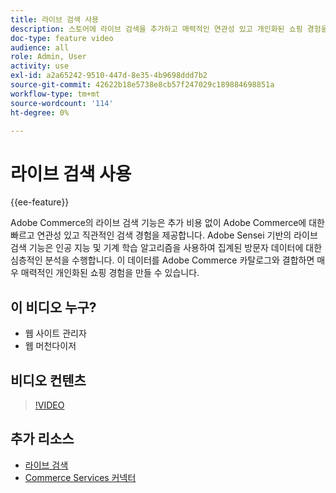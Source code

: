 ```yaml
---
title: 라이브 검색 사용
description: 스토어에 라이브 검색을 추가하고 매력적인 연관성 있고 개인화된 쇼핑 경험을 생성하는 방법을 알아봅니다.
doc-type: feature video
audience: all
role: Admin, User
activity: use
exl-id: a2a65242-9510-447d-8e35-4b9698ddd7b2
source-git-commit: 42622b18e5738e8cb57f247029c189884698851a
workflow-type: tm+mt
source-wordcount: '114'
ht-degree: 0%

---
```


# 라이브 검색 사용

{{ee-feature}}

Adobe Commerce의 라이브 검색 기능은 추가 비용 없이 Adobe Commerce에 대한 빠르고 연관성 있고 직관적인 검색 경험을 제공합니다. Adobe Sensei 기반의 라이브 검색 기능은 인공 지능 및 기계 학습 알고리즘을 사용하여 집계된 방문자 데이터에 대한 심층적인 분석을 수행합니다. 이 데이터를 Adobe Commerce 카탈로그와 결합하면 매우 매력적인 개인화된 쇼핑 경험을 만들 수 있습니다.

## 이 비디오 누구?

- 웹 사이트 관리자
- 웹 머천다이저

## 비디오 컨텐츠

>[!VIDEO](https://video.tv.adobe.com/v/337365?quality=12&learn=on)

## 추가 리소스

- [라이브 검색](https://experienceleague.adobe.com/docs/commerce-merchant-services/live-search/overview.html)
- [Commerce Services 커넥터](https://experienceleague.adobe.com/docs/commerce-merchant-services/user-guides/integration-services/saas.html)
